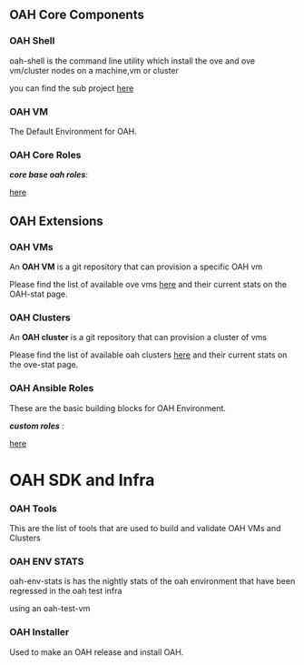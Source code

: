 ## OAH Core Components

### OAH Shell

oah-shell is the command line utility which install the ove and ove vm/cluster nodes on a machine,vm or cluster

you can find the sub project [here](https://github.com/openapphack/oah-shell/wikis/home)

### OAH VM

The Default Environment for OAH. 

### OAH Core Roles
***core base oah roles***: 

[here](Core-OAH-Roles)




## OAH Extensions


### OAH VMs

An **OAH VM** is a git repository that can provision a specific OAH vm

Please find the list of available ove vms [here](OAH-VM-LIST) and their current stats on the OAH-stat page.

### OAH Clusters

An **OAH cluster** is a git repository that can provision a cluster of vms

Please find the list of available oah clusters [here](OAH-CLUSTERS-LIST) and their current stats on the ove-stat page.


### OAH Ansible Roles

These are the basic building blocks for OAH Environment.

***custom roles*** : 

[here](Custom-OAH-Roles)
 

# OAH SDK and Infra

### OAH Tools

This are the list of tools that are used to build and validate OAH VMs and Clusters
 
### OAH ENV STATS

oah-env-stats is has the nightly stats of the oah environment that have been regressed in the oah test infra

using an oah-test-vm

### OAH Installer

Used to make an OAH release and install OAH.
